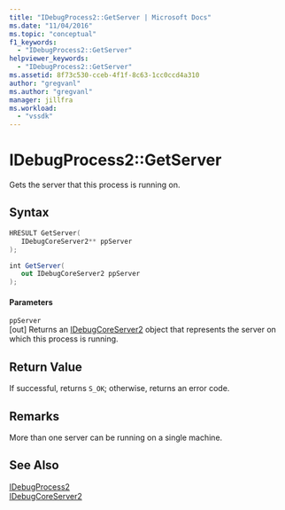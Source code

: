 ```yaml
---
title: "IDebugProcess2::GetServer | Microsoft Docs"
ms.date: "11/04/2016"
ms.topic: "conceptual"
f1_keywords: 
  - "IDebugProcess2::GetServer"
helpviewer_keywords: 
  - "IDebugProcess2::GetServer"
ms.assetid: 8f73c530-cceb-4f1f-8c63-1cc0ccd4a310
author: "gregvanl"
ms.author: "gregvanl"
manager: jillfra
ms.workload: 
  - "vssdk"
---
```

# IDebugProcess2::GetServer
Gets the server that this process is running on.  
  
## Syntax  
  
```cpp  
HRESULT GetServer(   
   IDebugCoreServer2** ppServer  
);  
```  
  
```csharp  
int GetServer(   
   out IDebugCoreServer2 ppServer  
);  
```  
  
#### Parameters  
 `ppServer`  
 [out] Returns an [IDebugCoreServer2](../../../extensibility/debugger/reference/idebugcoreserver2.md) object that represents the server on which this process is running.  
  
## Return Value  
 If successful, returns `S_OK`; otherwise, returns an error code.  
  
## Remarks  
 More than one server can be running on a single machine.  
  
## See Also  
 [IDebugProcess2](../../../extensibility/debugger/reference/idebugprocess2.md)   
 [IDebugCoreServer2](../../../extensibility/debugger/reference/idebugcoreserver2.md)